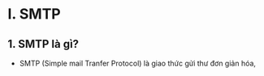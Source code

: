 # I. SMTP
## 1. SMTP là gì?
- SMTP (Simple mail Tranfer Protocol) là giao thức gửi thư đơn giản hóa, 



































